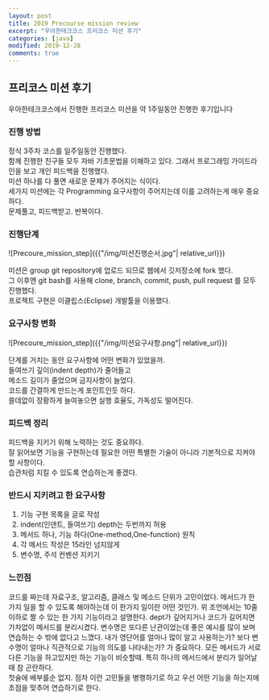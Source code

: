 ```yaml
---
layout: post
title: 2019 Precourse mission review
excerpt: "우아한테크코스 프리코스 미션 후기"
categories: [java]
modified: 2019-12-28
comments: true
---
```


## 프리코스 미션 후기

우아한테크코스에서 진행한 프리코스 미션을 약 1주일동안 진행한 후기입니다

 
### 진행 방법
 정식 3주차 코스를 일주일동안 진행했다. <br>
 함께 진행한 친구들 모두 자바 기초문법을 이해하고 있다. 그래서 프로그래밍 가이드라인을 보고 개인 피드백을 진행했다. <br>
 미션 하나를 다 풀면 새로운 문제가 주어지는 식이다. <br>
 세가지 미션에는 각 Programming 요구사항이 주어지는데 이를 고려하는게 매우 중요하다. <br>
 문제풀고, 피드백받고. 반복이다.
### 진행단계
![Precoure_mission_step]({{"/img/미션진행순서.jpg"| relative_url}})

미션은 group git repository에 업로드 되므로 웹에서 깃저장소에 fork 했다. <br>
그 이후엔 git bash를 사용해 clone, branch, commit, push, pull request 를 모두 진행했다.<br>
프로젝트 구현은 이클립스(Eclipse) 개발툴을 이용했다.

### 요구사항 변화
![Precoure_mission_step]({{"/img/미션요구사항.png"| relative_url}})

단계를 거치는 동안 요구사항에 어떤 변화가 있었을까.<br>
들여쓰기 깊이(indent depth)가 줄어들고<br>
메소드 길이가 줄었으며 금지사항이 늘었다.<br>
코드를 간결하게 만드는게 포인트인듯 하다.<br>
쓸데없이 장황하게 늘여놓으면 실행 효율도, 가독성도 떨어진다.<br>


### 피드백 정리
피드백을 지키기 위해 노력하는 것도 중요하다.<br> 
잘 읽어보면 기능을 구현하는데 필요한 어떤 특별한 기술이 아니라 기본적으로 지켜야 할 사항이다.<br>
습관처럼 지킬 수 있도록 연습하는게 좋겠다.

### 반드시 지키려고 한 요구사항
1. 기능 구현 목록을 글로 작성
2. indent(인덴트, 들여쓰기) depth는 두번까지 허용
3. 메서드 하나, 기능 하다(One-method,One-function) 원칙
4. 각 메서드 작성은 15라인 넘지않게
5. 변수명, 주석 컨벤션 지키기


### 느낀점

코드를 짜는데 자료구조, 알고리즘, 클래스 및 메소드 단위가 고민이었다. 메서드가 한 가지 일을 할 수 있도록 해야하는데 이 한가지 일이란 어떤 것인가. 위 조언에서는 10줄 이하로 짤 수 있는 한 가지 기능이라고 설명한다. dept가 깊어지거나 코드가 길어지면 가차없이 메서드를 분리시켰다. 변수명은 또다른 난관이었는데 좋은 예시를 많이 보며 연습하는 수 밖에 없다고 느꼈다. 내가 영단어를 얼마나 많이 알고 사용하는가? 보다 변수명이 얼마나 직관적으로 기능의 의도를 나타내는가? 가 중요하다. 모든 메서드가 서로 다른 기능을 하고있지만 하는 기능이 비슷할때. 특히 하나의 메서드에서 분리가 일어날때 참 곤란하다. <br>
첫술에 배부를순 없지. 점차 이런 고민들을 병행하기로 하고 우선 어떤 기능을 하는지에 초점을 맞추어 연습하기로 한다.<br>








